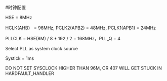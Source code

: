 ﻿#时钟配置

HSE = 8MHz

HCLK(AHB） = 96MHz, PCLK2(APB2) = 48MHz, PCLK1(APB1) = 24MHz 	

PLLCLK = HSE(8M) / 8 * 192 / 2 = 168MHz，PLL_Q = 4

Select PLL as system clock source

Systick = 1ms

DO NOT SET SYSCLOCK HIGHER THAN 96M, OR 407 WILL GET STUCK IN HARDFAULT_HANDLER
